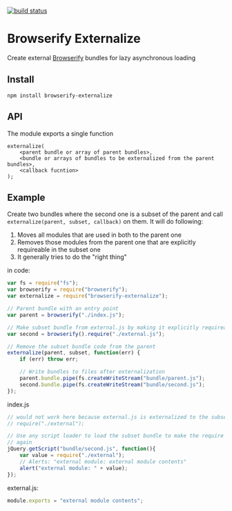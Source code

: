 [![build status](https://secure.travis-ci.org/epeli/browserify-externalize.png)](http://travis-ci.org/epeli/browserify-externalize)

# Browserify Externalize

Create external [Browserify][] bundles for lazy asynchronous loading

## Install

    npm install browserify-externalize

## API

The module exports a single function

```
externalize(
    <parent bundle or array of parent bundles>,
    <bundle or arrays of bundles to be externalized from the parent bundles>,
    <callback fucntion>
);
```

## Example

Create two bundles where the second one is a subset of the parent and call
`externalize(parent, subset, callback)` on them. It will do following:

  1. Moves all modules that are used in both to the parent one
  1. Removes those modules from the parent one that are explicitly requireable
     in the subset one
  1. It generally tries to do the "right thing"

in code:

```javascript
var fs = require("fs");
var browserify = require("browserify");
var externalize = require("browserify-externalize");

// Parent bundle with an entry point
var parent = browserify("./index.js");

// Make subset bundle from external.js by making it explicitly requireable
var second = browserify().require("./external.js");

// Remove the subset bundle code from the parent
externalize(parent, subset, function(err) {
    if (err) throw err;

    // Write bundles to files after externalization
    parent.bundle.pipe(fs.createWriteStream("bundle/parent.js");
    second.bundle.pipe(fs.createWriteStream("bundle/second.js");
});
```

index.js

```javascript
// would not work here because external.js is externalized to the subset bundle
// require("./external");

// Use any script loader to load the subset bundle to make the require work
// again
jQuery.getScript("bundle/second.js", function(){
    var value = require("./external");
    // Alerts: "external module: external module contents"
    alert("external module: " + value);
});
```

external.js:

```javascript
module.exports = "external module contents";
```

[Browserify]: https://github.com/substack/node-browserify
